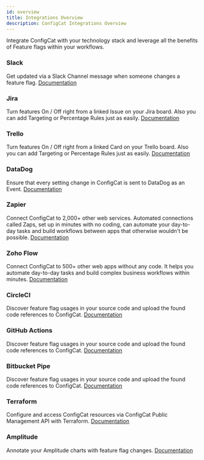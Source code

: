 ```yaml
---
id: overview
title: Integrations Overview
description: ConfigCat Integrations Overview
---
```

Integrate ConfigCat with your technology stack and leverage all the benefits of Feature flags within your workflows.

### Slack
Get updated via a Slack Channel message when someone changes a feature flag.
[Documentation](integrations/slack.md)
### Jira
Turn features On / Off right from a linked Issue on your Jira board. Also you can add Targeting or Percentage Rules just as easily.
[Documentation](integrations/jira.md)
### Trello
Turn features On / Off right from a linked Card on your Trello board. Also you can add Targeting or Percentage Rules just as easily.
[Documentation](integrations/trello.md)
### DataDog
Ensure that every setting change in ConfigCat is sent to DataDog as an Event.
[Documentation](integrations/datadog.md)
### Zapier
Connect ConfigCat to 2,000+ other web services. Automated connections called Zaps, set up in minutes with no coding, can automate your day-to-day tasks and build workflows between apps that otherwise wouldn't be possible.
[Documentation](integrations/zapier.md)
### Zoho Flow
Connect ConfigCat to 500+ other web apps without any code. It helps you automate day-to-day tasks and build complex business workflows within minutes.
[Documentation](integrations/zoho-flow.md)
### CircleCI
Discover feature flag usages in your source code and upload the found code references to ConfigCat.
[Documentation](integrations/circleci.md)
### GitHub Actions
Discover feature flag usages in your source code and upload the found code references to ConfigCat.
[Documentation](integrations/github.md)
### Bitbucket Pipe
Discover feature flag usages in your source code and upload the found code references to ConfigCat.
[Documentation](integrations/bitbucket.md)
### Terraform
Configure and access ConfigCat resources via ConfigCat Public Management API with Terraform.
[Documentation](integrations/terraform.md)
### Amplitude
Annotate your Amplitude charts with feature flag changes.
[Documentation](integrations/amplitude.md)
